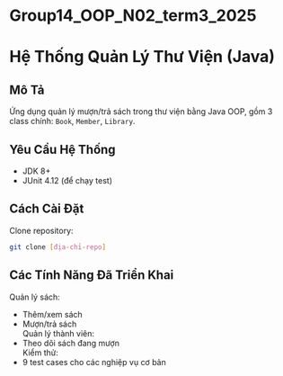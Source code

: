 # Group14_OOP_N02_term3_2025
# Hệ Thống Quản Lý Thư Viện (Java)

## Mô Tả
Ứng dụng quản lý mượn/trả sách trong thư viện bằng Java OOP, gồm 3 class chính: `Book`, `Member`, `Library`.

## Yêu Cầu Hệ Thống
- JDK 8+
- JUnit 4.12 (để chạy test)

## Cách Cài Đặt
Clone repository:
```bash
git clone [địa-chỉ-repo]
```
## Các Tính Năng Đã Triển Khai
Quản lý sách: 
- Thêm/xem sách
- Mượn/trả sách  
Quản lý thành viên: 
- Theo dõi sách đang mượn  
Kiểm thử:
- 9 test cases cho các nghiệp vụ cơ bản